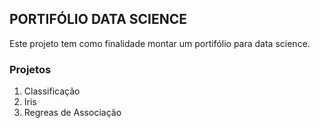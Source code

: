 ## PORTIFÓLIO DATA SCIENCE

Este projeto tem como finalidade montar um portifólio para data science.

### Projetos

1. Classificação
  1. Iris
2. Regreas de Associação
   
   